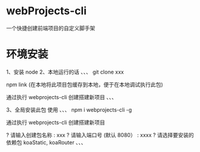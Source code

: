 # webProjects-cli

一个快捷创建前端项目的自定义脚手架

# 环境安装

1、安装 node
2、本地运行的话
、、、
git clone xxx

npm link (在本地将此项目包缓存到本地，便于在本地调试执行此包)

通过执行 webprojects-cli 创建搭建新项目
、、、

3、全局安装此包 使用
、、、
npm i webprojects-cli -g

通过执行 webprojects-cli 创建搭建新项目

? 请输入创建包名称 : xxx
? 请输入端口号 (默认 8080） : xxxx
? 请选择要安装的依赖包 koaStatic, koaRouter
、、、
